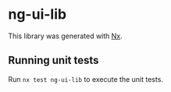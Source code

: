 # ng-ui-lib

This library was generated with [Nx](https://nx.dev).

## Running unit tests

Run `nx test ng-ui-lib` to execute the unit tests.
